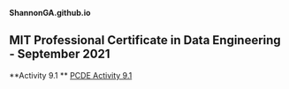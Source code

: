 **ShannonGA.github.io**
## MIT Professional Certificate in Data Engineering - September 2021

**Activity 9.1  **
<a href="https://github.com/ShannonGA/PCDE-Activity-9.1">PCDE Activity 9.1</a>
